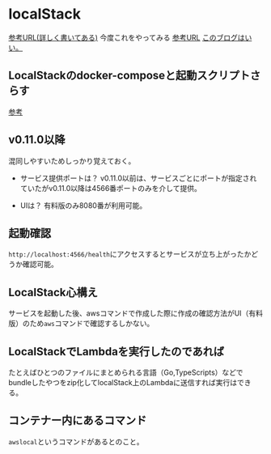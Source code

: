 # localStack
[参考URL(詳しく書いてある)](https://qiita.com/yasomaru/items/fa708a1f21a79e637868)
今度これをやってみる
[参考URL](https://pecorino.tokyo/2020/10/10/localstack/)
[このブログはいい。](https://tech.unifa-e.com/entry/2020/12/16/080000)

## LocalStackのdocker-composeと起動スクリプトさらす
[参考](https://www.tomray.dev/nestjs-docker-compose-postgres#apple-m1-chip-configs)

## v0.11.0以降

混同しやすいためしっかり覚えておく。

- サービス提供ポートは？
v0.11.0以前は、サービスごとにポートが指定されていたがv0.11.0以降は4566番ポートのみを介して提供。

- UIは？
有料版のみ8080番が利用可能。

## 起動確認

`http://localhost:4566/health`にアクセスするとサービスが立ち上がったかどうか確認可能。

## LocalStack心構え

サービスを起動した後、awsコマンドで作成した際に作成の確認方法がUI（有料版）のため`aws`コマンドで確認するしかない。

## LocalStackでLambdaを実行したのであれば

たとえばひとつのファイルにまとめられる言語（Go,TypeScripts）などでbundleしたやつをzip化してlocalStack上のLambdaに送信すれば実行はできる。

## コンテナー内にあるコマンド

`awslocal`というコマンドがあるとのこと。
